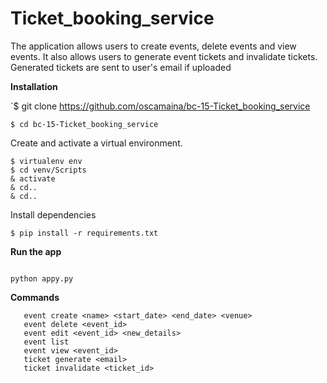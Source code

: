 # Ticket_booking_service


The application allows users to create events, delete events and view events. It also allows users to generate event tickets and invalidate tickets. Generated tickets are sent to user's email if uploaded




**Installation**

`$ git clone https://github.com/oscamaina/bc-15-Ticket_booking_service

`$ cd bc-15-Ticket_booking_service`
 
 Create and activate a virtual environment.
 
 ```
 $ virtualenv env
 $ cd venv/Scripts
 & activate
 & cd..
 & cd..
 ```
 
 Install dependencies
 
 `$ pip install -r requirements.txt`




 **Run the app**
 
 ```

 python appy.py

 ```

 **Commands**
 
 ```
    event create <name> <start_date> <end_date> <venue>
    event delete <event_id>
    event edit <event_id> <new_details>
    event list
    event view <event_id>
    ticket generate <email>
    ticket invalidate <ticket_id>

```
 
